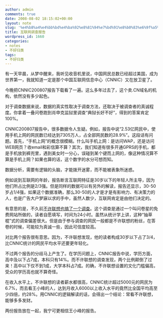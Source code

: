 ```yaml
---
author: admin
comments: true
date: 2008-08-02 18:15:02+00:00
layout: note
slug: '%e4%b8%a4%e4%bb%bd%e4%ba%92%e8%81%94%e7%bd%91%e8%b0%83%e6%9f%a5%e6%8a%a5%e5%91%8a'
title: 互联网调查报告
wordpress_id: 1660
categories:
- notes
- 不好归类
tags:
- 不好归类
---
```


有一天早晨，从梦中醒来，我听见收音机里说，中国网民总数已经超过美国，成为世界第一，我就知道一定是那个中国互联网信息中心（CNNIC）又在放卫星了。

今晚把CNNIC200807报告下载看了一遍。这么多年过去了，这个卖.CN域名的机构，依然没有多少起色。

对于调查数据来说，数据的真实性取决于调查方法，还取决于被调查者的真诚程度。你拿着一叠问卷跑到肖申克监狱里调查“典狱长好不好”，得到的答案肯定100%。

CNNIC200807报告中，很多数据令人生疑。例如，报告中说“2.53亿网民中，使用手机上网的网民数已经达到7305万人，占全部网民数的28.9%”。这段话有问题。首先，“手机上网”的概念很模糊。什么叫手机上网：是访问WAP，还是访问WEB网页？收email和彩信算不算？其次，我们知道有很多开通GPRS的手机，都是手机放到裤兜里，遇到美女时一分心，误碰到某个键而上网的，像这种情况算不算是手机上网？如果也算的话，这个数字的水分可想而知。

数据分析，需要有逻辑的头脑，才能拨开迷雾，而不能被表象所迷惑。

例如说到互联网的年龄，报告断言互联网特征是30岁以下的年轻人所主导，因为他们所占比例是2/3强。但是同样的数据可以有另外的解读，报告还显示，30-50岁占1/4强，如果这个数据准确，那么30-50的人才是才是有影响力、有决策力的人，也是广告大户梦寐以求的手中，虽然人数少，互联网肯定是由他们决定的。

有意思的是，不久前[不许联想也搞了一个调查](http://www.wangxiaofeng.net/?p=2146)。这个调查是通过一个叫问卷星的免费网站所做的，读者自愿填写，时间为24小时。虽然从统计学上讲，这种“抽草棍”式的调查偏差很大。但是由于参与调查的网民一般都是不许联想的粉丝，在答卷的时候，可能较为真诚一些，因此可信度较高。

对比两个报告很有意思。因为，不许联想发现，他的读者构成30岁以下占了3/4，比CNNIC统计的网民平均水平还要更年轻化。

不过两个报告的分歧马上产生了。在学历问题上，CNNIC报告中说，学历方面，高中及以下占7成，本科只有14%。而不许联想的调查发现，两个比例颠倒了过来！高中以下仅不到1成，大学本科占7成。的确，不许联想设置的文化门槛偏高，受众的学历高也就不算奇怪。

在收入水平上，不许联想的读者薪水都很高，CNNIC统计超过5000元的网民为6.7%，而去看王小峰的人，达到月收入6000以上收入水平的竟然比全国平均高至少四倍，约28%。用CNNIC的逻辑解读的话，会得出一个结论：常看不许联想，能够多多发财。

两份报告放在一起，我宁可更相信王小峰的报告。

